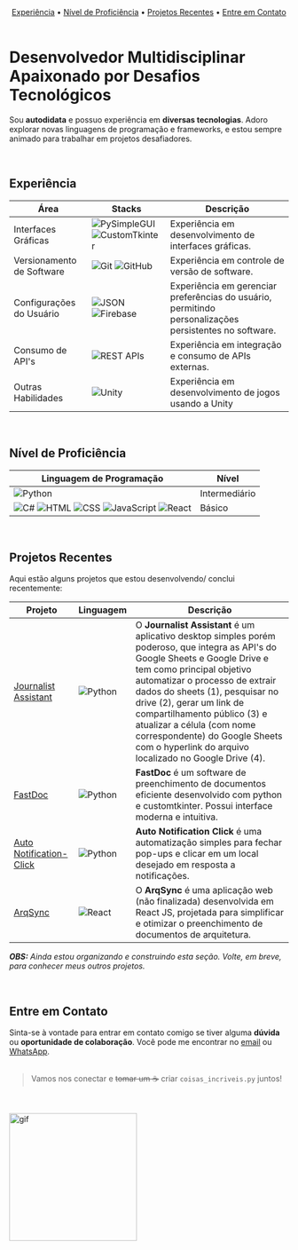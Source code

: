 <div align="center">
    <a href="#experiência">Experiência</a> •
    <a href="#nível-de-proficiência">Nível de Proficiência</a> • 
    <a href="#projetos-recentes">Projetos Recentes</a> • 
    <a href="#entre-em-contato">Entre em Contato</a>
</div>
<br>

# Desenvolvedor Multidisciplinar Apaixonado por Desafios Tecnológicos
Sou <b>autodidata</b> e possuo experiência em <b>diversas tecnologias</b>. Adoro explorar novas linguagens de programação e frameworks, e estou sempre animado para trabalhar em projetos desafiadores.

<br>

## Experiência

| Área | Stacks                         | Descrição                                              |
| ------------------- | ------------------------------ | ------------------------------------------------------ |
| Interfaces Gráficas | ![PySimpleGUI](https://img.shields.io/badge/PySimpleGUI-%236DB33F?style=for-the-badge&logo=python&logoColor=FFD43B) ![CustomTkinter](https://img.shields.io/badge/CustomTkinter-%239B4F96?style=for-the-badge&logo=python&logoColor=323330)              | Experiência em desenvolvimento de interfaces gráficas.|
| Versionamento de Software | ![Git](https://img.shields.io/badge/Git-%23F05032?style=for-the-badge&logo=git&logoColor=FFD43B) ![GitHub](https://img.shields.io/badge/GitHub-%23181717?style=for-the-badge&logo=github&logoColor=FFD43B)         | Experiência em controle de versão de software.        |
| Configurações do Usuário | ![JSON](https://img.shields.io/badge/JSON-%23000000?style=for-the-badge&logo=json&logoColor=FFD43B) ![Firebase](https://img.shields.io/badge/Firebase-%23FFCA28?style=for-the-badge&logo=firebase&logoColor=black)        | Experiência em gerenciar preferências do usuário, permitindo personalizações persistentes no software.   |
| Consumo de API's    | ![REST APIs](https://img.shields.io/badge/REST%20APIs-%232669B5?style=for-the-badge&logo=api&logoColor=FFD43B)               | Experiência em integração e consumo de APIs externas.  |
| Outras Habilidades  | ![Unity](https://img.shields.io/badge/Unity-%23000000?style=for-the-badge&logo=unity&logoColor=FF4088)             | Experiência em desenvolvimento de jogos usando a Unity      |

<br>

## Nível de Proficiência

| Linguagem de Programação   | Nível    |
| -------------------------- | -------- |
| ![Python](https://img.shields.io/badge/Python-%233776AB?style=for-the-badge&logo=python&logoColor=FFD43B)                     | Intermediário |
| ![C#](https://img.shields.io/badge/C%23-%23239120?style=for-the-badge&logo=csharp&logoColor=61DAFB) ![HTML](https://img.shields.io/badge/HTML-%23E34F26?style=for-the-badge&logo=html5&logoColor=FFD43B) ![CSS](https://img.shields.io/badge/CSS-%231572B6?style=for-the-badge&logo=css3&logoColor=FFD43B) ![JavaScript](https://img.shields.io/badge/JavaScript-%23F7DF1E?style=for-the-badge&logo=javascript&logoColor=323330) ![React](https://img.shields.io/badge/React-%2361DAFB?style=for-the-badge&logo=react&logoColor=323330) | Básico |

<br>

## Projetos Recentes

Aqui estão alguns projetos que estou desenvolvendo/ conclui recentemente:

| Projeto | Linguagem | Descrição |
| ------- | --------- | --------- |
| [Journalist Assistant](https://github.com/GustavoRosas-Dev/journalist-assistant) | ![Python](https://img.shields.io/badge/Python-%233776AB?style=for-the-badge&logo=python&logoColor=FFD43B) | O <b>Journalist Assistant</b> é um aplicativo desktop simples porém poderoso, que integra as API's do Google Sheets e Google Drive e tem como principal objetivo automatizar o processo de extrair dados do sheets (1), pesquisar no drive (2), gerar um link de compartilhamento público (3) e atualizar a célula (com nome correspondente) do Google Sheets com o hyperlink do arquivo localizado no Google Drive (4). |
| [FastDoc](https://github.com/GustavoRosas-Dev/fastdoc) |  ![Python](https://img.shields.io/badge/Python-%233776AB?style=for-the-badge&logo=python&logoColor=FFD43B) | <b>FastDoc</b> é um software de preenchimento de documentos eficiente desenvolvido com python e customtkinter. Possui interface moderna e intuitiva. |
| [Auto Notification-Click](https://github.com/GustavoRosas-Dev/auto_notification-click) |  ![Python](https://img.shields.io/badge/Python-%233776AB?style=for-the-badge&logo=python&logoColor=FFD43B) | <b>Auto Notification Click</b> é uma automatização simples para fechar pop-ups e clicar em um local desejado em resposta a notificações. |
| [ArqSync](https://github.com/GustavoRosas-Dev/arqsync) |  ![React](https://img.shields.io/badge/React-%2361DAFB?style=for-the-badge&logo=react&logoColor=323330) | O <b>ArqSync</b> é uma aplicação web (não finalizada) desenvolvida em React JS, projetada para simplificar e otimizar o preenchimento de documentos de arquitetura. |

***OBS:*** _Ainda estou organizando e construindo esta seção. Volte, em breve, para conhecer meus outros projetos._

<br>

## Entre em Contato
Sinta-se à vontade para entrar em contato comigo se tiver alguma <b>dúvida</b> ou <b>oportunidade de colaboração</b>. Você pode me encontrar no [email](mailto:python.dev.br@gmail.com) ou [WhatsApp](https://api.whatsapp.com/send?phone=11966593807).
<br><br>
> Vamos nos conectar e ~~tomar um ☕~~ criar `coisas_incriveis.py` juntos! 

<br><br>
<img src="https://i.imgur.com/cMjSMph.gif" alt="gif" width="230" />
